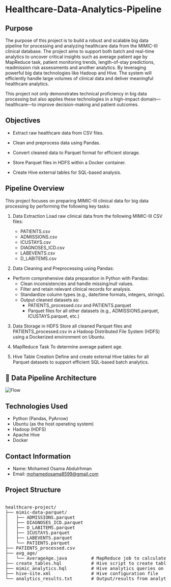 # Healthcare-Data-Analytics-Pipeline

## Purpose

The purpose of this project is to build a robust and scalable big data pipeline for processing and analyzing healthcare data from the MIMIC-III clinical database. The project aims to support both batch and real-time analytics to uncover critical insights such as average patient age by MapReduce task, patient monitoring trends, length-of-stay predictions, readmission risk assessments and another analytics. By leveraging powerful big data technologies like Hadoop and Hive. The system will efficiently handle large volumes of clinical data and deliver meaningful healthcare analytics.

This project not only demonstrates technical proficiency in big data processing but also applies these technologies in a high-impact domain—healthcare—to improve decision-making and patient outcomes.

## Objectives

- Extract raw healthcare data from CSV files.

- Clean and preprocess data using Pandas.

- Convert cleaned data to Parquet format for efficient storage.

- Store Parquet files in HDFS within a Docker container.

- Create Hive external tables for SQL-based analysis.

## Pipeline Overview

This project focuses on preparing MIMIC-III clinical data for big data processing by performing the following key tasks:

1. Data Extraction
   Load raw clinical data from the following MIMIC-III CSV files:
    - PATIENTS.csv
    - ADMISSIONS.csv
    - ICUSTAYS.csv
    - DIAGNOSES_ICD.csv
    - LABEVENTS.csv
    - D_LABITEMS.csv

3. Data Cleaning and Preprocessing using Pandas:
- Perform comprehensive data preparation in Python with Pandas:
  - Clean inconsistencies and handle missing/null values.
  - Filter and retain relevant clinical records for analysis.
  - Standardize column types (e.g., date/time formats, integers, strings).
  - Output cleaned datasets as:
    - PATIENTS_processed.csv and PATIENTS.parquet
    - Parquet files for all other datasets (e.g., ADMISSIONS.parquet, ICUSTAYS.parquet, etc.)
      
3. Data Storage in HDFS
   Store all cleaned Parquet files and PATIENTS_processed.csv in a Hadoop Distributed File System (HDFS) using a Dockerized environment on Ubuntu.

4. MapReduce Task
   To determine average patient age.

5. Hive Table Creation
   Define and create external Hive tables for all Parquet datasets to support efficient SQL-based batch analytics.

## 📌 Data Pipeline Architecture

![Flow](https://github.com/user-attachments/assets/e0a28f74-2bd3-41c8-bb05-744bbf9febc2)

## Technologies Used

- Python (Pandas, PyArrow)
- Ubuntu (as the host operating system)
- Hadoop (HDFS)
- Apache Hive
- Docker

## Contact Information

- Name: Mohamed Osama Abdulrhman
- Email: mohamedosama8599@gmail.com

## Project Structure

<pre> 
healthcare-project/
├── mimic-data-parquet/
│   ├── ADMISSIONS.parquet
│   ├── DIAGNOSES_ICD.parquet
│   ├── D_LABITEMS.parquet
│   ├── ICUSTAYS.parquet
│   ├── LABEVENTS.parquet
│   └── PATIENTS.parquet
├── PATIENTS_processed.csv
├── avg_age/
│   └── AverageAge.java         # MapReduce job to calculate average patient age
├── create_tables.hql           # Hive script to create tables
├── mimic_analytics.hql         # Hive analytics queries on MIMIC data
├── hive-site.xml               # Hive configuration file
└── analytics_results.txt       # Output/results from analytics queries
<pre>
